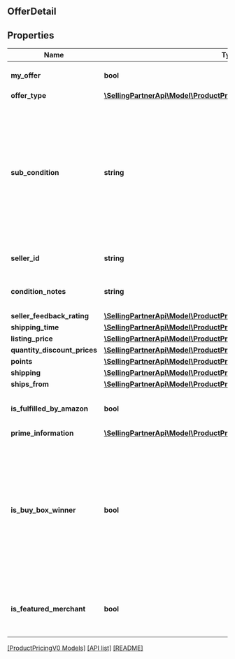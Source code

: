 ## OfferDetail

## Properties

Name | Type | Description | Notes
------------ | ------------- | ------------- | -------------
**my_offer** | **bool** | When true, this is the seller&#39;s offer. | [optional]
**offer_type** | [**\SellingPartnerApi\Model\ProductPricingV0\OfferCustomerType**](OfferCustomerType.md) |  | [optional]
**sub_condition** | **string** | The subcondition of the item. Subcondition values: New, Mint, Very Good, Good, Acceptable, Poor, Club, OEM, Warranty, Refurbished Warranty, Refurbished, Open Box, or Other. |
**seller_id** | **string** | The seller identifier for the offer. | [optional]
**condition_notes** | **string** | Information about the condition of the item. | [optional]
**seller_feedback_rating** | [**\SellingPartnerApi\Model\ProductPricingV0\SellerFeedbackType**](SellerFeedbackType.md) |  | [optional]
**shipping_time** | [**\SellingPartnerApi\Model\ProductPricingV0\DetailedShippingTimeType**](DetailedShippingTimeType.md) |  |
**listing_price** | [**\SellingPartnerApi\Model\ProductPricingV0\MoneyType**](MoneyType.md) |  |
**quantity_discount_prices** | [**\SellingPartnerApi\Model\ProductPricingV0\QuantityDiscountPriceType[]**](QuantityDiscountPriceType.md) |  | [optional]
**points** | [**\SellingPartnerApi\Model\ProductPricingV0\Points**](Points.md) |  | [optional]
**shipping** | [**\SellingPartnerApi\Model\ProductPricingV0\MoneyType**](MoneyType.md) |  |
**ships_from** | [**\SellingPartnerApi\Model\ProductPricingV0\ShipsFromType**](ShipsFromType.md) |  | [optional]
**is_fulfilled_by_amazon** | **bool** | When true, the offer is fulfilled by Amazon. |
**prime_information** | [**\SellingPartnerApi\Model\ProductPricingV0\PrimeInformationType**](PrimeInformationType.md) |  | [optional]
**is_buy_box_winner** | **bool** | When true, the offer is currently in the Buy Box. There can be up to two Buy Box winners at any time per ASIN, one that is eligible for Prime and one that is not eligible for Prime. | [optional]
**is_featured_merchant** | **bool** | When true, the seller of the item is eligible to win the Buy Box. | [optional]

[[ProductPricingV0 Models]](../) [[API list]](../../Api) [[README]](../../../README.md)
